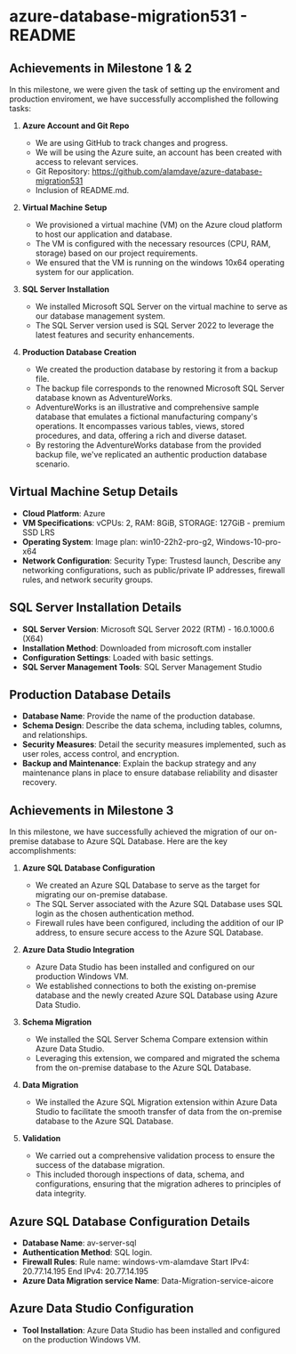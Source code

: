 # azure-database-migration531 - README

## Achievements in Milestone 1 & 2

In this milestone, we were given the task of setting up the enviroment and production enviroment, we have successfully accomplished the following tasks:

1. **Azure Account and Git Repo**

   - We are using GitHub to track changes and progress.
   - We will be using the Azure suite, an account has been created with access to relevant services.
   - Git Repository: https://github.com/alamdave/azure-database-migration531
   - Inclusion of README.md.

1. **Virtual Machine Setup**

   - We provisioned a virtual machine (VM) on the Azure cloud platform to host our application and database.
   - The VM is configured with the necessary resources (CPU, RAM, storage) based on our project requirements.
   - We ensured that the VM is running on the windows 10x64 operating system for our application.

1. **SQL Server Installation**

   - We installed Microsoft SQL Server on the virtual machine to serve as our database management system.
   - The SQL Server version used is SQL Server 2022 to leverage the latest features and security enhancements.

1. **Production Database Creation**
   - We created the production database by restoring it from a backup file.
   - The backup file corresponds to the renowned Microsoft SQL Server database known as AdventureWorks.
   - AdventureWorks is an illustrative and comprehensive sample database that emulates a fictional manufacturing company's operations. It encompasses various tables, views, stored procedures, and data, offering a rich and diverse dataset.
   - By restoring the AdventureWorks database from the provided backup file, we've replicated an authentic production database scenario.

## Virtual Machine Setup Details

- **Cloud Platform**: Azure
- **VM Specifications**: vCPUs: 2, RAM: 8GiB, STORAGE: 127GiB - premium SSD LRS
- **Operating System**: Image plan: win10-22h2-pro-g2, Windows-10-pro-x64
- **Network Configuration**: Security Type: Trustesd launch, Describe any networking configurations, such as public/private IP addresses, firewall rules, and network security groups.

## SQL Server Installation Details

- **SQL Server Version**: Microsoft SQL Server 2022 (RTM) - 16.0.1000.6 (X64)
- **Installation Method**: Downloaded from microsoft.com installer
- **Configuration Settings**: Loaded with basic settings.
- **SQL Server Management Tools**: SQL Server Management Studio

## Production Database Details

- **Database Name**: Provide the name of the production database.
- **Schema Design**: Describe the data schema, including tables, columns, and relationships.
- **Security Measures**: Detail the security measures implemented, such as user roles, access control, and encryption.
- **Backup and Maintenance**: Explain the backup strategy and any maintenance plans in place to ensure database reliability and disaster recovery.

## Achievements in Milestone 3

In this milestone, we have successfully achieved the migration of our on-premise database to Azure SQL Database. Here are the key accomplishments:

1. **Azure SQL Database Configuration**

   - We created an Azure SQL Database to serve as the target for migrating our on-premise database.
   - The SQL Server associated with the Azure SQL Database uses SQL login as the chosen authentication method.
   - Firewall rules have been configured, including the addition of our IP address, to ensure secure access to the Azure SQL Database.

2. **Azure Data Studio Integration**

   - Azure Data Studio has been installed and configured on our production Windows VM.
   - We established connections to both the existing on-premise database and the newly created Azure SQL Database using Azure Data Studio.

3. **Schema Migration**

   - We installed the SQL Server Schema Compare extension within Azure Data Studio.
   - Leveraging this extension, we compared and migrated the schema from the on-premise database to the Azure SQL Database.

4. **Data Migration**

   - We installed the Azure SQL Migration extension within Azure Data Studio to facilitate the smooth transfer of data from the on-premise database to the Azure SQL Database.

5. **Validation**

   - We carried out a comprehensive validation process to ensure the success of the database migration.
   - This included thorough inspections of data, schema, and configurations, ensuring that the migration adheres to principles of data integrity.

## Azure SQL Database Configuration Details

- **Database Name**: av-server-sql
- **Authentication Method**: SQL login.
- **Firewall Rules**: Rule name: windows-vm-alamdave Start IPv4: 20.77.14.195 End IPv4: 20.77.14.195
- **Azure Data Migration service Name**: Data-Migration-service-aicore

## Azure Data Studio Configuration

- **Tool Installation**: Azure Data Studio has been installed and configured on the production Windows VM.
